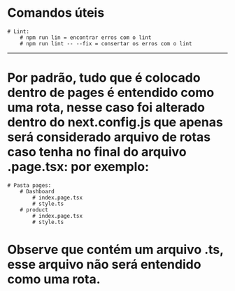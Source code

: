 # Comandos úteis
    # Lint:
        # npm run lin = encontrar erros com o lint
        # npm run lint -- --fix = consertar os erros com o lint
--------------------------------------------------------------------------------

# Por padrão, tudo que é colocado dentro de pages é entendido como uma rota, nesse caso foi alterado dentro do next.config.js que apenas será considerado arquivo de rotas caso tenha no final do arquivo .page.tsx: por exemplo:
    # Pasta pages:
        # Dashboard
            # index.page.tsx
            # style.ts
        # product
            # index.page.tsx
            # style.ts
# Observe que contém um arquivo .ts, esse arquivo não será entendido como uma rota.
